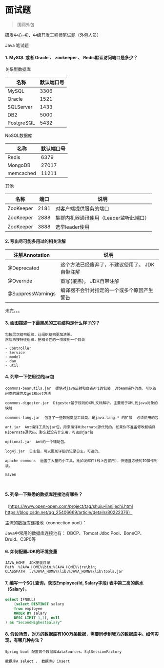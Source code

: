# 面试题 

> 国网外包

研发中心-初、中级开发工程师笔试题（外包人员）

Java 笔试题

#### 1. MySQL 或者 Oracle 、 zookeeper 、 Redis默认访问端口是多少？ 

关系型数据库

名称 | 默认端口号 
--- | --- 
MySQL | 3306  
Oracle | 1521  
SQLServer | 1433  
DB2 | 5000 
PostgreSQL | 5432

NoSQL数据库

名称 | 默认端口号 
--- | --- 
Redis | 6379
MongoDB | 27017
memcached | 11211

其他

名称 | 端口 | 说明 
--- | --- | --- 
ZooKeeper | 2181 | 对客户端提供服务的端口
ZooKeeper | 2888 | 集群内机器通讯使用（Leader监听此端口）
ZooKeeper | 3888 | 选举leader使用

#### 2. 写出尽可能多用过的相关注解

注解Annotation | 说明 
--- | --- 
@Deprecated | 这个方法已经废弃了，不建议使用了。 JDK自带注解
@Override | 重写(覆盖)。 JDK自带注解
@SuppressWarnings | 编译器不会针对指定的一个或多个原因产生警告

未完。。。

#### 3. 画图描述一下最熟悉的工程结构是什么样子的？
```text
包按层次结构组织，让组织结构更加清晰。
然后再按特征组织，把相关性的一项放到一个目录

- Controller 
- Service 
- model
- dao
- util

```

#### 4. 列举一下使用过的jar包
```text
commons-beanutils.jar  提供对java反射和自省API的包装  对bean操作的类，可以访问类的属性及get和set方法

commons-digester.jar  Digester基于规则的XML文档解析，主要用于XML到java对象的映射

commons-lang.jar  包含了一些数据类型工具类，是java.lang.* 的扩展  必须使用的包

ant.jar  Ant编译工具的jar包，用来编译Hibernate源代码的。如果你不准备修改和编译Hibernate源代码，那么就没有什么用，可选的jar包

optional.jar  Ant的一个辅助包。

log4j.jar  日志包，可以更加详细的记录日志。可选的。

apache commons  涵盖了大量的小工具，比如发邮件(线上告警用)，快速且方便的IO操作封装。

maven



```

#### 5. 列举一下熟悉的数据库连接池有哪些？
（https://www.open-open.com/project/tag/shuju-lianjiechi.html   https://blog.csdn.net/qq_25406669/article/details/80222376）

主流的数据库连接池（connection pool）： 

Java中常用的数据库连接池有： DBCP、Tomcat Jdbc Pool、BoneCP、Druid、C3P0等

 
#### 6. 如何配置JDK的环境变量
```text
JAVA_HOME  JDK安装目录
Path  %JAVA_HOME%\bin;%JAVA_HOME%\jre\bin;
CLASSPATH  .;%JAVA_HOME%\lib;%JAVA_HOME%\lib\tools.jar

```


#### 7. 编写一个SQL查询，获取Employee(Id, Salary字段) 表中第二高的薪水（Salary）。
```sql
select IFNULL( 
    (select DISTINCT salary 
    from employee 
    ORDER BY salary 
    DESC LIMIT 1,1), null
) as "SecondHighestSalary" 

```

#### 8. 假设场景，对方的数据库有100万条数据，需要同步到我方的数据库中。如何实现，有哪几种办法？

```text
Spring boot 配置两个数据库dataSources、SqlSessionFactory

数据库A select ， 数据库B insert 



```
